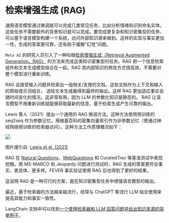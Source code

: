 # 检索增强生成 (RAG)

通用语言模型通过微调就可以完成几类常见任务，比如分析情绪和识别命名实体。这些任务不需要额外的背景知识就可以完成。要完成更复杂和知识密集型的任务，可以基于语言模型构建一个系统，访问外部知识源来做到。这样的实现与事实更加一性，生成的答案更可靠，还有助于缓解“幻觉”问题。

`Meta AI` 的研究人员引入了一种叫做[检索增强生成（Retrieval Augmented Generation，RAG）](https://ai.facebook.com/blog/retrieval-augmented-generation-streamlining-the-creation-of-intelligent-natural-language-processing-models/)
的方法来完成这类知识密集型的任务。RAG 把一个信息检索组件和文本生成模型结合在一起。RAG 其内部知识的修改方式很高效，不需要对整个模型进行重新训练。

RAG 会接受输入问题并检索出一组相关/支撑的文档，这些文档作为上下文和输入的原始提示词组合，
送给文本生成器得到最终的输出。这样 RAG 更加适应事实会随时间变化的情况。这非常有用，因为 LLM 的参数化知识是静态的。
RAG 让语言模型不用重新训练就能够获取最新的信息，基于检索生成产生可靠的输出。

Lewis 等人（2021）提出一个通用的 RAG 微调方法。这种方法使用预训练的 seq2seq 作为参数记忆，用维基百科的密集向量索引作为非参数记忆（使通过神经网络预训练的检索器访问）。这种方法工作原理概况如下：

<img src="https://www.promptingguide.ai/_next/image?url=%2F_next%2Fstatic%2Fmedia%2Frag.c6528d99.png&w=1080&q=75">

图片援引自: [Lewis et el. (2021)](https://arxiv.org/pdf/2005.11401.pdf)

RAG 在 [Natural Questions](https://ai.google.com/research/NaturalQuestions)、[WebQuestions](https://paperswithcode.com/dataset/webquestions) 和 CuratedTrec 等基准测试中表现抢眼。用 MS-MARCO 和 Jeopardy 问题进行测试时，RAG 生成的答案更符合事实、更具体、更多样。FEVER 事实验证使用 RAG 后也得到了更好的结果。

这说明 RAG 是一种可行的方案，能在知识密集型任务中增强语言模型的输出。

最近，基于检索器的方法越来越流行，经常与 ChatGPT 等流行 LLM 结合使用来提高其能力和事实一致性。

LangChain 文档中可以找到[一个使用检索器和 LLM 回答问题并给出知识来源的简单例子](https://python.langchain.com/docs/use_cases/question_answering/quickstart)。
